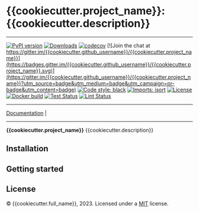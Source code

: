# {{cookiecutter.project_name}}: {{cookiecutter.description}}

_________________

[![PyPI version](https://badge.fury.io/py/{{cookiecutter.project_name}}.svg)](http://badge.fury.io/py/{{cookiecutter.project_name}})
[![Downloads](https://pepy.tech/badge/{{cookiecutter.project_name}})](https://pepy.tech/project/{{cookiecutter.project_name}})
[![codecov](https://codecov.io/gh/{{cookiecutter.github_username}}/{{cookiecutter.project_name}}/branch/main/graph/badge.svg)](https://codecov.io/gh/{{cookiecutter.github_username}}/{{cookiecutter.project_name}})
[![Join the chat at https://gitter.im/{{cookiecutter.github_username}}/{{cookiecutter.project_name}}](https://badges.gitter.im/{{cookiecutter.github_username}}/{{cookiecutter.project_name}}.svg)](https://gitter.im/{{cookiecutter.github_username}}/{{cookiecutter.project_name}}?utm_source=badge&utm_medium=badge&utm_campaign=pr-badge&utm_content=badge)
[![Code style: black](https://img.shields.io/badge/code%20style-black-000000.svg)](https://github.com/psf/black)
[![Imports: isort](https://img.shields.io/badge/%20imports-isort-%231674b1?style=flat&labelColor=ef8336)](https://timothycrosley.github.io/isort/)
[![License](https://img.shields.io/github/license/mashape/apistatus.svg)](https://pypi.python.org/pypi/{{cookiecutter.project_name}}/)
[![Docker build](https://github.com/{{cookiecutter.github_username}}/{{cookiecutter.project_name}}/actions/workflows/build.yml/badge.svg)](https://github.com/{{cookiecutter.github_username}}/{{cookiecutter.project_name}}/actions/workflows/build.yml)
[![Test Status](https://github.com/{{cookiecutter.github_username}}/{{cookiecutter.project_name}}/actions/workflows/test.yml/badge.svg)](https://github.com/{{cookiecutter.github_username}}/{{cookiecutter.project_name}}/actions/workflows/test.yml)
[![Lint Status](https://github.com/{{cookiecutter.github_username}}/{{cookiecutter.project_name}}/actions/workflows/lint.yml/badge.svg)](https://github.com/{{cookiecutter.github_username}}/{{cookiecutter.project_name}}/actions/workflows/lint.yml)
_________________

[Documentation](https://{{cookiecutter.github_username}}.github.io/{{cookiecutter.project_name}}/) |
_________________

**{{cookiecutter.project_name}}** {{cookiecutter.description}}

Installation
------------

Getting started
---------------

License
-------
© {{cookiecutter.full_name}}, 2023. Licensed under
a [MIT](https://github.com/{{cookiecutter.github_username}}/{{cookiecutter.project_name}}/master/LICENSE)
license.
